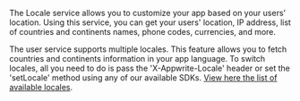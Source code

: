 The Locale service allows you to customize your app based on your users' location. Using this service, you can get your users' location, IP address, list of countries and continents names, phone codes, currencies, and more. 

The user service supports multiple locales. This feature allows you to fetch countries and continents information in your app language. To switch locales, all you need to do is pass the 'X-Appwrite-Locale' header or set the 'setLocale' method using any of our available SDKs. [View here the list of available locales](https://github.com/appwrite/appwrite/blob/master/app/config/locale/codes.php).

